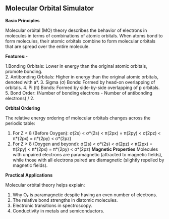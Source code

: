 ## Molecular Orbital Simulator<br>

****Basic Principles****<br>

Molecular orbital (MO) theory describes the behavior of electrons in molecules in terms of combinations of atomic orbitals. When atoms bond to form molecules, their atomic orbitals combine to form molecular orbitals that are spread over the entire molecule.

****Features:-**** <br>

1.Bonding Orbitals: Lower in energy than the original atomic orbitals, promote bonding.<br>
2. Antibonding Orbitals: Higher in energy than the original atomic orbitals, denoted with a*.
3. Sigma (σ) Bonds: Formed by head-on overlapping of orbitals.
4. Pi (π) Bonds: Formed by side-by-side overlapping of p orbitals.
5. Bond Order: (Number of bonding electrons - Number of antibonding electrons) / 2.<br>

****Orbital Ordering****<br>

The relative energy ordering of molecular orbitals changes across the periodic table:

1. For Z < 8 (Before Oxygen): σ(2s) < σ*(2s) < π(2px) = π(2py) < σ(2pz) < π*(2px) = π*(2py) < σ*(2pz)
2. For Z ≥ 8 (Oxygen and beyond): σ(2s) < σ*(2s) < σ(2pz) < π(2px) = π(2py) < π*(2px) = π*(2py) < σ*(2pz)
****Magnetic Properties****
Molecules with unpaired electrons are paramagnetic (attracted to magnetic fields), while those with all electrons paired are diamagnetic (slightly repelled by magnetic fields).

****Practical Applications****<br>

Molecular orbital theory helps explain:

1. Why O₂ is paramagnetic despite having an even number of electrons.
2. The relative bond strengths in diatomic molecules.
3. Electronic transitions in spectroscopy.
4. Conductivity in metals and semiconductors. 

